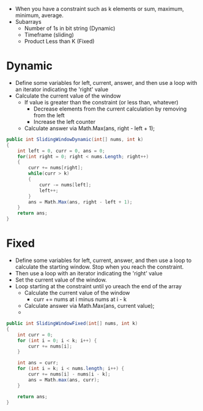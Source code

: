 * When you have a constraint such as k elements or sum, maximum, minimum, average.
* Subarrays
	* Number of 1s in bit string (Dynamic)
	* Timeframe (sliding)
	* Product Less than K (Fixed)

# Dynamic

* Define some variables for left, current, answer, and then use a loop with an iterator indicating the 'right' value
* Calculate the current value of the window
	* If value is greater than the constraint (or less than, whatever)
		* Decrease elements from the current calculation by removing from the left
		* Increase the left counter
	* Calculate answer via Math.Max(ans, right - left + 1);

```csharp
public int SlidingWindowDynamic(int[] nums, int k)
{
	int left = 0, curr = 0, ans = 0;
	for(int right = 0; right < nums.Length; right++)
	{
		curr += nums[right];
		while(curr > k)
		{
			curr -= nums[left];
			left++;
		}
		ans = Math.Max(ans, right - left + 1);
	}
	return ans;
}
```
# Fixed

* Define some variables for left, current, answer, and then use a loop to calculate the starting window. Stop when you reach the constraint.
* Then use a loop with an iterator indicating the 'right' value
* Set the current value of the window.
* Loop starting at the constraint until yo ureach the end of the array
	* Calculate the current value of the window
		* curr += nums at i minus nums at i - k
	* Calculate answer via Math.Max(ans, current value);
	* 
```csharp
public int SlidingWindowFixed(int[] nums, int k)
{
	int curr = 0;
    for (int i = 0; i < k; i++) {
        curr += nums[i];
    }

    int ans = curr;
    for (int i = k; i < nums.length; i++) {
        curr += nums[i] - nums[i - k];
        ans = Math.max(ans, curr);
    }

    return ans;
}
```